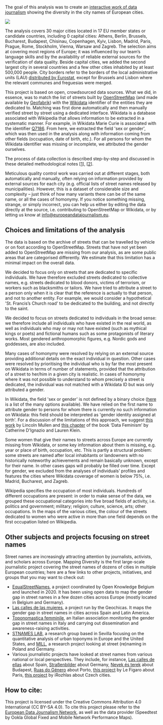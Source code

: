 The goal of this analysis was to create an [interactive work of data journalism]([url](https://mappingdiversity.eu/)) showing the diversity in the city names of European cities.

![](https://www.europeandatajournalism.eu/wp-content/uploads/sites/3/2023/05/prova-copertine-1170x780-2-1-1200x800.png)

The analysis covers 30 major cities located in 17 EU member states or candidate countries, including 0 capital cities: Athens, Berlin, Brussels, Bucharest, Budapest, Chisinau, Copenhagen, Kyiv, Lisbon, Madrid, Paris, Prague, Rome, Stockholm, Vienna, Warsaw and Zagreb. The selection aims at covering most regions of Europe; it was influenced by our team’s language skills and by the availability of reliable external sources for the verification of data quality. Beside capital cities, we added the second largest city in several countries and a few other cities inhabited by at least 500,000 people. City borders refer to the borders of the local administrative units (LAU) [distributed by Eurostat]([url](https://ec.europa.eu/eurostat/web/nuts/local-administrative-units)), except for Brussels and Lisbon where the relevant communes and freguesias were merged.

This project is based on open, crowdsourced data sources. What we did, in essence, was to match the list of streets built by [OpenStreetMap]([url](https://www.openstreetmap.org/)) (and made available by [Geofabrik]([url](https://www.geofabrik.de/data/download.html))) with the [Wikidata]([url](https://www.wikidata.org/)) identifier of the entities they are dedicated to. Matching was first done automatically and then manually verified street by street using a dedicated interface. Wikidata is a database associated with Wikipedia that allows information to be extracted in a systematic manner. For example, in Wikidata Marie Curie is associated with the identifier [Q7186]([url](https://www.wikidata.org/wiki/Q7186)). From here, we extracted the field 'sex or gender', which was then used in the analysis along with information coming from other fields (occupation, date of birth, etc.). For all persons for whom the Wikidata identifier was missing or incomplete, we attributed the gender ourselves.

The process of data collection is described step-by-step and discussed in these detailed methodological notes [[1]([url](https://medium.com/european-data-journalism-network/finding-gendered-street-names-a-step-by-step-walkthrough-with-r-7608c2d36a77))], [[2]([url](https://medium.com/european-data-journalism-network/the-messy-data-sources-behind-mapping-diversity-3cc7338b8b84))].

Meticulous quality control work was carried out at different stages, both automatically and manually, often relying on information provided by external sources for each city (e.g. official lists of street names released by municipalities). However, this is a dataset of considerable size and complexity – just think of how many variants there can be of the same name, or all the cases of homonymy. If you notice something missing, strange, or simply incorrect, you can help us either by editing the data directly at the source, i.e. contributing to OpenStreetMap or Wikidata, or by letting us know at info@europeandatajournalism.eu.

## Choices and limitations of the analysis
The data is based on the archive of streets that can be travelled by vehicle or on foot according to OpenStreetMap. Streets that have not yet been added to OpenStreetMap are missing from our analysis, as are some public areas that are categorised differently. We estimate that this limitation has a minimal impact on the overall data.

We decided to focus only on streets that are dedicated to specific individuals. We have therefore excluded streets dedicated to collective names, e.g. streets dedicated to blood donors, victims of terrorism, or workers such as blacksmiths or tailors. We have tried to attribute a street to a person only when it is clear that the reference is actually to that person, and not to another entity. For example, we would consider a hypothetical 'St. Francis’s Church road' to be dedicated to the building, and not directly to the saint.

We decided to focus on streets dedicated to individuals in the broad sense: we therefore include all individuals who have existed in the real world, as well as individuals who may or may not have existed (such as mythical kings or poets) and fictional humans such as some protagonists of literary works. Most gendered anthropomorphic figures, e.g. Nordic gods and goddesses, are also included.

Many cases of homonymy were resolved by relying on an external source providing additional details on the exact individual in question. Other cases were resolved by prioritising the individual who is by far the most present on Wikidata in terms of number of statements, provided that the attribution of a street to her/him in a given city is realistic. In cases of homonymy where it was not possible to understand to whom precisely a street is dedicated, the individual was not matched with a Wikidata ID but was only attributed a gender.

In Wikidata, the field 'sex or gender' is not defined by a binary choice ([here]([url](https://www.wikidata.org/wiki/Property:P21#constraints)) is a list of the many options available). We have relied on the first name to attribute gender to persons for whom there is currently no such information on Wikidata: this field should be interpreted as 'gender identity assigned at birth'. For a discussion of the limitations of this approach, we suggest [this work]([url](https://github.com/lmullen/gender)) by Lincoln Mullen and [this chapter]([url](https://data-feminism.mitpress.mit.edu/pub/h1w0nbqp/release/2)) of the book ‘Data Feminism’ by Catherine D'Ignazio and Lauren Klein.

Some women that give their names to streets across Europe are currently missing from Wikidata, or some key information about them is missing, e.g. year or place of birth, occupation, etc. This is partly a structural problem: some streets are named after local inhabitants or landowners with no historically noteworthy achievements and remain basically unknown, except for their name. In other cases gaps will probably be filled over time. Except for gender, we excluded from the analyses of individuals’ profiles and features the cities where Wikidata coverage of women is below 75%, i.e. Madrid, Bucharest, and Zagreb.

Wikipedia specifies the occupation of most individuals. Hundreds of different occupations are present: in order to make sense of the data, we grouped these occupational categories into five broad fields of activity, i.e. politics and government; military; religion; culture, science, arts; other occupations. In the maps of the various cities, the colour of the streets dedicated to women who were active in more than one field depends on the first occupation listed on Wikipedia.

## Other subjects and projects focusing on street names
Street names are increasingly attracting attention by journalists, activists, and scholars across Europe. Mapping Diversity is the first large-scale journalistic project covering the street names of dozens of cities in multiple European countries; here are a few links to other projects, initiatives, and groups that you may want to check out:

- [EqualStreetNames]([url](https://equalstreetnames.org/)), a project coordinated by Open Knowledge Belgium and launched in 2020. It has been using open data to map the gender gap in street names in a few dozen cities across Europe (mostly located in Belgium and Germany).
- [Las calles de las mujeres]([url](https://geochicasosm.github.io/lascallesdelasmujeres/)), a project run by the Geochicas. It maps the gender gap in street names in cities across Spain and Latin America.
- [Toponomastica femminile]([url](https://www.toponomasticafemminile.com/sito/)), an Italian association monitoring the gender gap in street names in Italy and carrying out dissemination and awareness-raising activities.
- [STNAMES LAB]([url](https://en.stnameslab.com/the-project/)), a research group based in Sevilla focusing on the quantitative analysis of urban toponyms in Europe and the United States, and [MILL]([url](http://mill.wa.amu.edu.pl/)), a research project looking at street (re)naming in Poland and Germany.
- Various journalistic projects have looked at street names from various national or local perspectives. They include, for instance, [Las calles de ellas]([url](https://www.newtral.es/las-calles-de-ellas/tour)) about Spain, [Straßenbilder]([url](https://www.zeit.de/feature/strassenverzeichnis-strassennamen-herkunft-deutschland-infografik)) about Germany, [Nevek és terek]([url](http://adatvizualizacio.bparchiv.hu/budapestiutcanevek/)) about Budapest, [Ruas do Género]([url](https://ruasdogenero.pt/)) about Porto, [this project]([url](https://www.lefigaro.fr/fig-data/rues-paris/)) by Le Figaro about Paris, [this project]([url](https://www.irozhlas.cz/zpravy-domov/ulice-pojmenovane-po-zenach-vzacnost-interaktivni-mapa-ukazuje-jak-drtiva-je_1806170605_cib)) by iRozhlas about Czech cities.

## How to cite:
This project is licensed under the Creative Commons Attribution 4.0 International (CC BY-SA 4.0). To cite this project please refer to the [European Data Journalism Network]([url](https://www.europeandatajournalism.eu/)), as well as the data provider (Speedtest by Ookla Global Fixed and Mobile Network Performance Maps).

